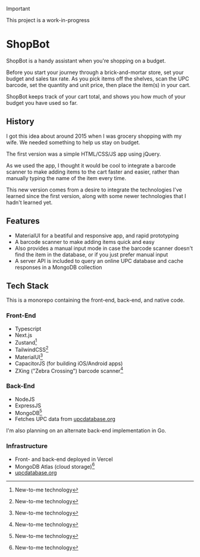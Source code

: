 > [!IMPORTANT]
> This project is a work-in-progress

# ShopBot

ShopBot is a handy assistant when you're shopping on a budget.

Before you start your journey through a brick-and-mortar store, set your budget and sales tax rate. As you pick items off the shelves, scan the UPC barcode, set the quantity and unit price, then place the item(s) in your cart.

ShopBot keeps track of your cart total, and shows you how much of your budget you have used so far.

## History

I got this idea about around 2015 when I was grocery shopping with my wife. We needed something to help us stay on budget.

The first version was a simple HTML/CSS/JS app using jQuery.

As we used the app, I thought it would be cool to integrate a barcode scanner to make adding items to the cart faster and easier, rather than manually typing the name of the item every time.

This new version comes from a desire to integrate the technologies I've learned since the first version, along with some newer technologies that I hadn't learned yet.

## Features

- MaterialUI for a beatiful and responsive app, and rapid prototyping
- A barcode scanner to make adding items quick and easy
- Also provides a manual input mode in case the barcode scanner doesn't find the item in the database, or if you just prefer manual input
- A server API is included to query an online UPC database and cache responses in a MongoDB collection

## Tech Stack

This is a monorepo containing the front-end, back-end, and native code.

### Front-End

- Typescript
- Next.js
- Zustand[^1]
- TailwindCSS[^1]
- MaterialUI[^1]
- CapacitorJS (for building iOS/Android apps)
- ZXing ("Zebra Crossing") barcode scanner[^1]

### Back-End

- NodeJS
- ExpressJS
- MongoDB[^1]
- Fetches UPC data from [upcdatabase.org](https://upcdatabase.org/)

I'm also planning on an alternate back-end implementation in Go.

### Infrastructure

- Front- and back-end deployed in Vercel
- MongoDB Atlas (cloud storage)[^1]
- [upcdatabase.org](https://upcdatabase.org/)

[^1]: New-to-me technology
